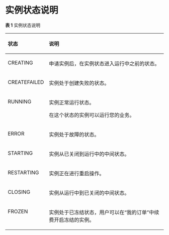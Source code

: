 # 实例状态说明<a name="ZH-CN_TOPIC_0171829480"></a>

**表 1**  实例状态说明

<a name="zh-cn_topic_0128036937_table1875805420588"></a>
<table><thead align="left"><tr id="zh-cn_topic_0128036937_row57586542584"><th class="cellrowborder" valign="top" width="26%" id="mcps1.2.3.1.1"><p id="zh-cn_topic_0128036937_p1875875412581"><a name="zh-cn_topic_0128036937_p1875875412581"></a><a name="zh-cn_topic_0128036937_p1875875412581"></a>状态</p>
</th>
<th class="cellrowborder" valign="top" width="74%" id="mcps1.2.3.1.2"><p id="zh-cn_topic_0128036937_p18758754175815"><a name="zh-cn_topic_0128036937_p18758754175815"></a><a name="zh-cn_topic_0128036937_p18758754175815"></a>说明</p>
</th>
</tr>
</thead>
<tbody><tr id="zh-cn_topic_0128036937_row47592548587"><td class="cellrowborder" valign="top" width="26%" headers="mcps1.2.3.1.1 "><p id="zh-cn_topic_0128036937_p1177218171807"><a name="zh-cn_topic_0128036937_p1177218171807"></a><a name="zh-cn_topic_0128036937_p1177218171807"></a>CREATING</p>
</td>
<td class="cellrowborder" valign="top" width="74%" headers="mcps1.2.3.1.2 "><p id="zh-cn_topic_0128036937_p077511574570"><a name="zh-cn_topic_0128036937_p077511574570"></a><a name="zh-cn_topic_0128036937_p077511574570"></a>申请实例后，在实例状态进入运行中之前的状态。</p>
</td>
</tr>
<tr id="zh-cn_topic_0128036937_row129751433494"><td class="cellrowborder" valign="top" width="26%" headers="mcps1.2.3.1.1 "><p id="zh-cn_topic_0128036937_p684282010488"><a name="zh-cn_topic_0128036937_p684282010488"></a><a name="zh-cn_topic_0128036937_p684282010488"></a>CREATEFAILED</p>
</td>
<td class="cellrowborder" valign="top" width="74%" headers="mcps1.2.3.1.2 "><p id="zh-cn_topic_0128036937_p1865313194481"><a name="zh-cn_topic_0128036937_p1865313194481"></a><a name="zh-cn_topic_0128036937_p1865313194481"></a>实例处于创建失败的状态。</p>
</td>
</tr>
<tr id="zh-cn_topic_0128036937_row27591054165817"><td class="cellrowborder" valign="top" width="26%" headers="mcps1.2.3.1.1 "><p id="zh-cn_topic_0128036937_p77721417404"><a name="zh-cn_topic_0128036937_p77721417404"></a><a name="zh-cn_topic_0128036937_p77721417404"></a>RUNNING</p>
</td>
<td class="cellrowborder" valign="top" width="74%" headers="mcps1.2.3.1.2 "><p id="zh-cn_topic_0128036937_p1776195795715"><a name="zh-cn_topic_0128036937_p1776195795715"></a><a name="zh-cn_topic_0128036937_p1776195795715"></a>实例正常运行状态。</p>
<p id="zh-cn_topic_0128036937_p127762057155717"><a name="zh-cn_topic_0128036937_p127762057155717"></a><a name="zh-cn_topic_0128036937_p127762057155717"></a>在这个状态的实例可以运行您的业务。</p>
</td>
</tr>
<tr id="zh-cn_topic_0128036937_row12759145465815"><td class="cellrowborder" valign="top" width="26%" headers="mcps1.2.3.1.1 "><p id="zh-cn_topic_0128036937_p9773131720012"><a name="zh-cn_topic_0128036937_p9773131720012"></a><a name="zh-cn_topic_0128036937_p9773131720012"></a>ERROR</p>
</td>
<td class="cellrowborder" valign="top" width="74%" headers="mcps1.2.3.1.2 "><p id="zh-cn_topic_0128036937_p13776165713574"><a name="zh-cn_topic_0128036937_p13776165713574"></a><a name="zh-cn_topic_0128036937_p13776165713574"></a>实例处于故障的状态。</p>
</td>
</tr>
<tr id="zh-cn_topic_0128036937_row1759154195812"><td class="cellrowborder" valign="top" width="26%" headers="mcps1.2.3.1.1 "><p id="zh-cn_topic_0128036937_p167736171602"><a name="zh-cn_topic_0128036937_p167736171602"></a><a name="zh-cn_topic_0128036937_p167736171602"></a>STARTING</p>
</td>
<td class="cellrowborder" valign="top" width="74%" headers="mcps1.2.3.1.2 "><p id="zh-cn_topic_0128036937_p147778574577"><a name="zh-cn_topic_0128036937_p147778574577"></a><a name="zh-cn_topic_0128036937_p147778574577"></a>实例从已关闭到运行中的中间状态。</p>
</td>
</tr>
<tr id="zh-cn_topic_0128036937_row1475918544587"><td class="cellrowborder" valign="top" width="26%" headers="mcps1.2.3.1.1 "><p id="zh-cn_topic_0128036937_p147731176019"><a name="zh-cn_topic_0128036937_p147731176019"></a><a name="zh-cn_topic_0128036937_p147731176019"></a>RESTARTING</p>
</td>
<td class="cellrowborder" valign="top" width="74%" headers="mcps1.2.3.1.2 "><p id="zh-cn_topic_0128036937_p377719577578"><a name="zh-cn_topic_0128036937_p377719577578"></a><a name="zh-cn_topic_0128036937_p377719577578"></a>实例正在进行重启操作。</p>
</td>
</tr>
<tr id="zh-cn_topic_0128036937_row975975425810"><td class="cellrowborder" valign="top" width="26%" headers="mcps1.2.3.1.1 "><p id="zh-cn_topic_0128036937_p777314171606"><a name="zh-cn_topic_0128036937_p777314171606"></a><a name="zh-cn_topic_0128036937_p777314171606"></a>CLOSING</p>
</td>
<td class="cellrowborder" valign="top" width="74%" headers="mcps1.2.3.1.2 "><p id="zh-cn_topic_0128036937_p207778573574"><a name="zh-cn_topic_0128036937_p207778573574"></a><a name="zh-cn_topic_0128036937_p207778573574"></a>实例从运行中到已关闭的中间状态。</p>
</td>
</tr>
<tr id="zh-cn_topic_0128036937_row8759195435818"><td class="cellrowborder" valign="top" width="26%" headers="mcps1.2.3.1.1 "><p id="zh-cn_topic_0128036937_p177421719015"><a name="zh-cn_topic_0128036937_p177421719015"></a><a name="zh-cn_topic_0128036937_p177421719015"></a>FROZEN</p>
</td>
<td class="cellrowborder" valign="top" width="74%" headers="mcps1.2.3.1.2 "><p id="zh-cn_topic_0128036937_p277885745719"><a name="zh-cn_topic_0128036937_p277885745719"></a><a name="zh-cn_topic_0128036937_p277885745719"></a>实例处于已冻结状态，用户可以在“我的订单”中续费开启冻结的实例。</p>
</td>
</tr>
</tbody>
</table>

